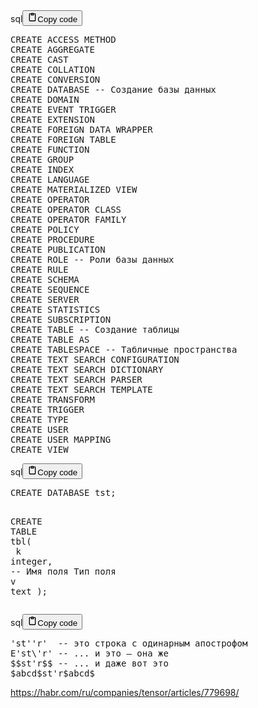 <div class="code_element"><div class="lang_line"><text>sql</text><button class="copy_code_button" onclick="CopyCode(this)"><svg style="width: 1.2em;height: 1.2em;" aria-hidden="true" xmlns="http://www.w3.org/2000/svg" fill="none" viewBox="0 0 24 24"><path stroke="currentColor" stroke-linecap="round" stroke-linejoin="round" stroke-width="2" d="M15 4h3a1 1 0 0 1 1 1v15a1 1 0 0 1-1 1H6a1 1 0 0 1-1-1V5a1 1 0 0 1 1-1h3m0 3h6m-5-4v4h4V3h-4Z"/></svg><text>Copy code</text></button></div><div class="code language-sql"><div class="highlight"><pre><span></span><span class="k">CREATE</span><span class="w"> </span><span class="k">ACCESS</span><span class="w"> </span><span class="k">METHOD</span>
<span class="k">CREATE</span><span class="w"> </span><span class="k">AGGREGATE</span>
<span class="k">CREATE</span><span class="w"> </span><span class="k">CAST</span>
<span class="k">CREATE</span><span class="w"> </span><span class="k">COLLATION</span>
<span class="k">CREATE</span><span class="w"> </span><span class="k">CONVERSION</span>
<span class="k">CREATE</span><span class="w"> </span><span class="k">DATABASE</span><span class="w"> </span><span class="c1">-- Создание базы данных</span>
<span class="k">CREATE</span><span class="w"> </span><span class="k">DOMAIN</span>
<span class="k">CREATE</span><span class="w"> </span><span class="n">EVENT</span><span class="w"> </span><span class="k">TRIGGER</span>
<span class="k">CREATE</span><span class="w"> </span><span class="n">EXTENSION</span>
<span class="k">CREATE</span><span class="w"> </span><span class="k">FOREIGN</span><span class="w"> </span><span class="k">DATA</span><span class="w"> </span><span class="n">WRAPPER</span>
<span class="k">CREATE</span><span class="w"> </span><span class="k">FOREIGN</span><span class="w"> </span><span class="k">TABLE</span>
<span class="k">CREATE</span><span class="w"> </span><span class="k">FUNCTION</span>
<span class="k">CREATE</span><span class="w"> </span><span class="k">GROUP</span>
<span class="k">CREATE</span><span class="w"> </span><span class="k">INDEX</span>
<span class="k">CREATE</span><span class="w"> </span><span class="k">LANGUAGE</span>
<span class="k">CREATE</span><span class="w"> </span><span class="n">MATERIALIZED</span><span class="w"> </span><span class="k">VIEW</span>
<span class="k">CREATE</span><span class="w"> </span><span class="k">OPERATOR</span>
<span class="k">CREATE</span><span class="w"> </span><span class="k">OPERATOR</span><span class="w"> </span><span class="k">CLASS</span>
<span class="k">CREATE</span><span class="w"> </span><span class="k">OPERATOR</span><span class="w"> </span><span class="n">FAMILY</span>
<span class="k">CREATE</span><span class="w"> </span><span class="n">POLICY</span>
<span class="k">CREATE</span><span class="w"> </span><span class="k">PROCEDURE</span>
<span class="k">CREATE</span><span class="w"> </span><span class="n">PUBLICATION</span>
<span class="k">CREATE</span><span class="w"> </span><span class="k">ROLE</span><span class="w"> </span><span class="c1">-- Роли базы данных</span>
<span class="k">CREATE</span><span class="w"> </span><span class="k">RULE</span>
<span class="k">CREATE</span><span class="w"> </span><span class="k">SCHEMA</span>
<span class="k">CREATE</span><span class="w"> </span><span class="n">SEQUENCE</span>
<span class="k">CREATE</span><span class="w"> </span><span class="n">SERVER</span>
<span class="k">CREATE</span><span class="w"> </span><span class="k">STATISTICS</span>
<span class="k">CREATE</span><span class="w"> </span><span class="n">SUBSCRIPTION</span>
<span class="k">CREATE</span><span class="w"> </span><span class="k">TABLE</span><span class="w"> </span><span class="c1">-- Создание таблицы</span>
<span class="k">CREATE</span><span class="w"> </span><span class="k">TABLE</span><span class="w"> </span><span class="k">AS</span>
<span class="k">CREATE</span><span class="w"> </span><span class="n">TABLESPACE</span><span class="w"> </span><span class="c1">-- Табличные пространства</span>
<span class="k">CREATE</span><span class="w"> </span><span class="nb">TEXT</span><span class="w"> </span><span class="k">SEARCH</span><span class="w"> </span><span class="n">CONFIGURATION</span>
<span class="k">CREATE</span><span class="w"> </span><span class="nb">TEXT</span><span class="w"> </span><span class="k">SEARCH</span><span class="w"> </span><span class="k">DICTIONARY</span>
<span class="k">CREATE</span><span class="w"> </span><span class="nb">TEXT</span><span class="w"> </span><span class="k">SEARCH</span><span class="w"> </span><span class="n">PARSER</span>
<span class="k">CREATE</span><span class="w"> </span><span class="nb">TEXT</span><span class="w"> </span><span class="k">SEARCH</span><span class="w"> </span><span class="k">TEMPLATE</span>
<span class="k">CREATE</span><span class="w"> </span><span class="k">TRANSFORM</span>
<span class="k">CREATE</span><span class="w"> </span><span class="k">TRIGGER</span>
<span class="k">CREATE</span><span class="w"> </span><span class="k">TYPE</span>
<span class="k">CREATE</span><span class="w"> </span><span class="k">USER</span>
<span class="k">CREATE</span><span class="w"> </span><span class="k">USER</span><span class="w"> </span><span class="n">MAPPING</span>
<span class="k">CREATE</span><span class="w"> </span><span class="k">VIEW</span>
</pre></div></div></div>

<div class="code_element"><div class="lang_line"><text>sql</text><button class="copy_code_button" onclick="CopyCode(this)"><svg style="width: 1.2em;height: 1.2em;" aria-hidden="true" xmlns="http://www.w3.org/2000/svg" fill="none" viewBox="0 0 24 24"><path stroke="currentColor" stroke-linecap="round" stroke-linejoin="round" stroke-width="2" d="M15 4h3a1 1 0 0 1 1 1v15a1 1 0 0 1-1 1H6a1 1 0 0 1-1-1V5a1 1 0 0 1 1-1h3m0 3h6m-5-4v4h4V3h-4Z"/></svg><text>Copy code</text></button></div><div class="code language-sql"><div class="highlight"><pre><span></span><span class="k">CREATE</span><span class="w"> </span><span class="k">DATABASE</span><span class="w"> </span><span class="n">tst</span><span class="p">;</span>

<span class="k">CREATE</span><span class="w"> </span><span class="k">TABLE</span><span class="w"> </span><span class="n">tbl</span><span class="p">(</span>
<span class="w">    </span><span class="n">k</span><span class="w"> </span><span class="nb">integer</span><span class="p">,</span><span class="w">  </span><span class="c1">-- Имя поля Тип поля</span>
<span class="w">    </span><span class="n">v</span><span class="w"> </span><span class="nb">text</span>
<span class="p">);</span>
</pre></div></div></div>

<div class="code_element"><div class="lang_line"><text>sql</text><button class="copy_code_button" onclick="CopyCode(this)"><svg style="width: 1.2em;height: 1.2em;" aria-hidden="true" xmlns="http://www.w3.org/2000/svg" fill="none" viewBox="0 0 24 24"><path stroke="currentColor" stroke-linecap="round" stroke-linejoin="round" stroke-width="2" d="M15 4h3a1 1 0 0 1 1 1v15a1 1 0 0 1-1 1H6a1 1 0 0 1-1-1V5a1 1 0 0 1 1-1h3m0 3h6m-5-4v4h4V3h-4Z"/></svg><text>Copy code</text></button></div><div class="code language-sql"><div class="highlight"><pre><span></span><span class="s1">&#39;st&#39;&#39;r&#39;</span><span class="w">  </span><span class="c1">-- это строка с одинарным апострофом</span>
<span class="n">E</span><span class="s1">&#39;st\&#39;</span><span class="n">r</span><span class="s1">&#39; -- ... и это – она же</span>
<span class="s1">$$st&#39;</span><span class="n">r$$</span><span class="w"> </span><span class="c1">-- ... и даже вот это</span>
<span class="err">$</span><span class="n">abcd$st</span><span class="err">&#39;</span><span class="n">r$abcd$</span>
</pre></div></div></div>

<p><a href="https://habr.com/ru/companies/tensor/articles/779698/">https://habr.com/ru/companies/tensor/articles/779698/</a></p>